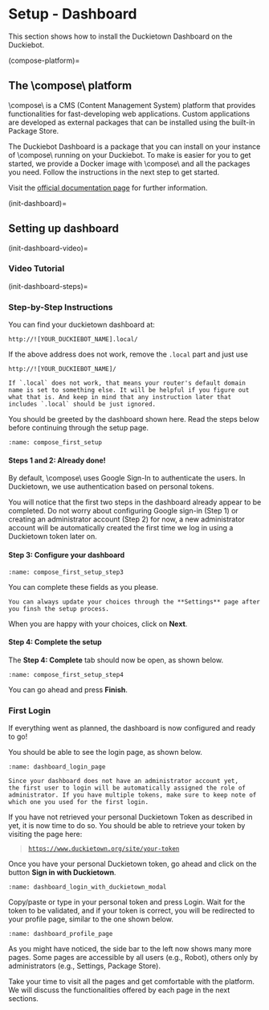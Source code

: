 # Setup - Dashboard

This section shows how to install the Duckietown Dashboard on the Duckiebot.

(compose-platform)=
## The \compose\ platform

\\compose\\ is a CMS (Content Management System) platform that provides functionalities
for fast-developing web applications. Custom applications are developed as external
packages that can be installed using the built-in Package Store.

The Duckiebot Dashboard is a package that you can install on your instance
of \\compose\\ running on your Duckiebot.
To make is easier for you to get started, we provide a Docker image with \\compose\\
and all the packages you need. Follow the instructions in the next step to get started.

Visit the
[official documentation page](http://compose.afdaniele.com/docs/latest/index)
for further information.

(init-dashboard)=
## Setting up dashboard

(init-dashboard-video)=
### Video Tutorial

<div figure-id="fig:howto-dashboard-setup" figure-caption="Dashboard setup tutorial.">
    <dtvideo src="vimeo:526989336"/>
</div>

(init-dashboard-steps)=
### Step-by-Step Instructions

You can find your duckietown dashboard at:

    http://![YOUR_DUCKIEBOT_NAME].local/

If the above address does not work, remove the `.local` part and just use 

    http://![YOUR_DUCKIEBOT_NAME]/

```{note}
If `.local` does not work, that means your router's default domain name is set to something else. It will be helpful if you figure out what that is. And keep in mind that any instruction later that includes `.local` should be just ignored.
```

You should be greeted by the dashboard shown here. Read the steps below before continuing through the setup page.

```{figure} ../../_images/assembly_setup/setup_dashboard/compose_first_setup_step3.png
:name: compose_first_setup
```

#### Steps 1 and 2: Already done!

By default, \\compose\\ uses Google Sign-In to authenticate the users.  In Duckietown, we use authentication based on personal tokens.

You will notice that the first two steps in the dashboard already appear to be completed.
Do not worry about configuring Google sign-in (Step 1) or creating an administrator account (Step 2) for now,
a new administrator account will be automatically created the first time we log in
using a Duckietown token later on.

#### Step 3: Configure your dashboard

```{figure} ../../_images/assembly_setup/setup_dashboard/compose_first_setup_step3.png
:name: compose_first_setup_step3
```

You can complete these fields as you please.

```{note}
You can always update your choices through the **Settings** page after you finsh the setup process.
```

When you are happy with your choices, click on **Next**.

#### Step 4: Complete the setup

The **Step 4: Complete** tab should now be open, as shown below.

```{figure} ../../_images/assembly_setup/setup_dashboard/compose_first_setup_step4.png
:name: compose_first_setup_step4
```

You can go ahead and press **Finish**.

### First Login

If everything went as planned, the dashboard is now configured and ready to go!

You should be able to see the login page, as shown below.

```{figure} ../../_images/assembly_setup/setup_dashboard/dashboard_login_page.png
:name: dashboard_login_page
```

```{note}
Since your dashboard does not have an administrator account yet,
the first user to login will be automatically assigned the role of
administrator. If you have multiple tokens, make sure to keep note of
which one you used for the first login.
``` 

If you have not retrieved your personal Duckietown Token as described in [](dt-account) yet,
it is now time to do so. You should be able to
retrieve your token by visiting the page here:

> [`https://www.duckietown.org/site/your-token`](https://www.duckietown.org/site/your-token)

Once you have your personal Duckietown token, go ahead and click on
the button **Sign in with Duckietown**.

```{figure} ../../_images/assembly_setup/setup_dashboard/dashboard_login_with_duckietown_modal.png
:name: dashboard_login_with_duckietown_modal
```

Copy/paste or type in your personal token and press Login.
Wait for the token to be validated, and if your token is correct, you will
be redirected to your profile page, similar to the one shown below.

```{figure} ../../_images/assembly_setup/setup_dashboard/dashboard_profile_page_full.png
:name: dashboard_profile_page
```

As you might have noticed, the side bar to the left now shows many more pages. Some pages are
accessible by all users (e.g., Robot), others only by administrators (e.g., Settings,
Package Store).

Take your time to visit all the pages and get comfortable with the platform.
We will discuss the functionalities offered by each page in the next sections.
